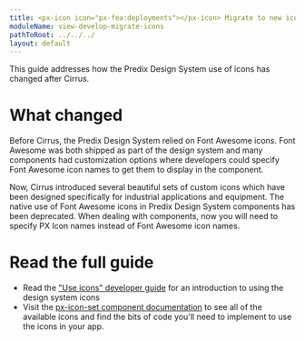 ```yaml
---
title: <px-icon icon="px-fea:deployments"></px-icon> Migrate to new icons
moduleName: view-develop-migrate-icons
pathToRoot: ../../../
layout: default
---
```


This guide addresses how the Predix Design System use of icons has changed after Cirrus.

# <px-icon icon="px-fea:alerts"></px-icon> What changed
Before Cirrus, the Predix Design System relied on Font Awesome icons. Font Awesome was both shipped as part of the design system and many components had customization options where developers could specify Font Awesome icon names to get them to display in the component.

Now, Cirrus introduced several beautiful sets of custom icons which have been designed specifically for industrial applications and equipment. The native use of Font Awesome icons in Predix Design System components has been deprecated. When dealing with components, now you will need to specify PX Icon names instead of Font Awesome icon names.

<div class="guidelines">
  <px-icon icon="px-obj:rail-yard"></px-icon>
  <px-icon icon="px-obj:rail-yard"></px-icon>
  <px-icon icon="px-obj:rail-yard"></px-icon>
  <px-icon icon="px-obj:rail-yard"></px-icon>
  <px-icon icon="px-obj:rail-yard"></px-icon>
  <px-icon icon="px-obj:rail-yard"></px-icon>
  <px-icon icon="px-obj:rail-yard"></px-icon>
  <px-icon icon="px-obj:rail-yard"></px-icon>
  <px-icon icon="px-obj:rail-yard"></px-icon>
  <px-icon icon="px-obj:rail-yard"></px-icon>
  <px-icon icon="px-obj:rail-yard"></px-icon>
  <px-icon icon="px-obj:rail-yard"></px-icon>
  <px-icon icon="px-obj:rail-yard"></px-icon>
  <px-icon icon="px-obj:rail-yard"></px-icon>
  <px-icon icon="px-obj:rail-yard"></px-icon>
  <px-icon icon="px-obj:rail-yard"></px-icon>
  <px-icon icon="px-obj:rail-yard"></px-icon>
  <px-icon icon="px-obj:rail-yard"></px-icon>
  <px-icon icon="px-obj:rail-yard"></px-icon>
  <px-icon icon="px-obj:rail-yard"></px-icon>
  <px-icon icon="px-obj:rail-yard"></px-icon>
  <px-icon icon="px-obj:locomotive"></px-icon>
</div>

# <px-icon icon="px-fea:products"></px-icon> Read the full guide

* Read the ["Use icons" developer guide](https://www.predix-ui.com/#/develop/icons) for an introduction to using the design system icons
* Visit the [px-icon-set component documentation](https://www.predix-ui.com/#/elements/px-icon-set) to see all of the available icons and find the bits of code you'll need to implement to use the icons in your app.
